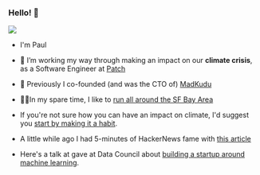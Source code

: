 ### Hello! 👋

[![](https://badges.patch.io/org_prod_cd1877bdbc8b84cb04dd0ebe3df59940/dark/badge_with_usage.svg)](https://www.patch.io)

- I'm Paul
- 🌱 I’m working my way through making an impact on our **climate crisis**, as a Software Engineer at [Patch](https://www.patch.io)
- 🔭 Previously I co-founded (and was the CTO of) [MadKudu](https://www.madkudu.com)
- 🏃‍♂️In my spare time, I like to [run all around the SF Bay Area](https://www.strava.com/athletes/104325)

- If you're not sure how you can have an impact on climate, I'd suggest you [start by making it a habit](https://www.bears-repeating.com/build-a-climate-habit).
- A little while ago I had 5-minutes of HackerNews fame with [this article](http://attackwithnumbers.com/the-laws-of-shitty-dashboard)
- Here's a talk at gave at Data Council about [building a startup around machine learning](https://www.datacouncil.ai/talks/building-a-lean-ai-startup-lessons-learned).


<!--
**pcothenet/pcothenet** is a ✨ _special_ ✨ repository because its `README.md` (this file) appears on your GitHub profile.

Here are some ideas to get you started:

- 🔭 I’m currently working on ...
- 🌱 I’m currently learning ...
- 👯 I’m looking to collaborate on ...
- 🤔 I’m looking for help with ...
- 💬 Ask me about ...
- 📫 How to reach me: ...
- 😄 Pronouns: ...
- ⚡ Fun fact: ...
-->

